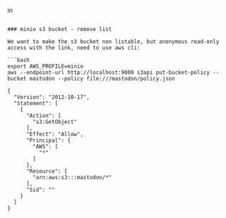 in
```

### minio s3 bucket - remove list

We want to make the s3 bucket non listable, but anonymous read-only access with the link, need to use aws cli:

```bash
export AWS_PROFILE=minio
aws --endpoint-url http://localhost:9000 s3api put-bucket-policy --bucket mastodon --policy file:///mastodon/policy.json

{
  "Version": "2012-10-17",
  "Statement": [
    {
      "Action": [
        "s3:GetObject"
      ],
      "Effect": "Allow",
      "Principal": {
        "AWS": [
          "*"
        ]
      },
      "Resource": [
        "arn:aws:s3:::mastodon/*"
      ],
      "Sid": ""
    }
  ]
}
```

